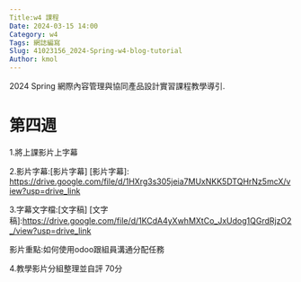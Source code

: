 ```yaml
---
Title:w4 課程
Date: 2024-03-15 14:00
Category: w4
Tags: 網誌編寫
Slug: 41023156_2024-Spring-w4-blog-tutorial
Author: kmol
---
```


2024 Spring 網際內容管理與協同產品設計實習課程教學導引.

<!-- PELICAN_END_SUMMARY -->

# 第四週

1.將上課影片上字幕

2.影片字幕:[影片字幕]
[影片字幕]:
https://drive.google.com/file/d/1HXrg3s305jeia7MUxNKK5DTQHrNz5mcX/view?usp=drive_link

3.字幕文字檔:[文字稿]
[文字稿]:https://drive.google.com/file/d/1KCdA4yXwhMXtCo_JxUdog1QGrdRjzO2_/view?usp=drive_link

影片重點:如何使用odoo跟組員溝通分配任務

4.教學影片分組整理並自評
70分